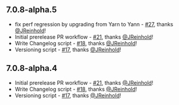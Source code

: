 ## 7.0.8-alpha.5

- fix perf regression by upgrading from Yarn to Yann - [#27](https://github.com/storybookjs/monorepo-release-tooling-prototype/pull/27), thanks [@JReinhold](https://github.com/JReinhold)!
- Initial prerelease PR workflow - [#21](https://github.com/storybookjs/monorepo-release-tooling-prototype/pull/21), thanks [@JReinhold](https://github.com/JReinhold)!
- Write Changelog script - [#18](https://github.com/storybookjs/monorepo-release-tooling-prototype/pull/18), thanks [@JReinhold](https://github.com/JReinhold)!
- Versioning script - [#17](https://github.com/storybookjs/monorepo-release-tooling-prototype/pull/17), thanks [@JReinhold](https://github.com/JReinhold)!

## 7.0.8-alpha.4

- Initial prerelease PR workflow - [#21](https://github.com/storybookjs/monorepo-release-tooling-prototype/pull/21), thanks [@JReinhold](https://github.com/JReinhold)!
- Write Changelog script - [#18](https://github.com/storybookjs/monorepo-release-tooling-prototype/pull/18), thanks [@JReinhold](https://github.com/JReinhold)!
- Versioning script - [#17](https://github.com/storybookjs/monorepo-release-tooling-prototype/pull/17), thanks [@JReinhold](https://github.com/JReinhold)!

 